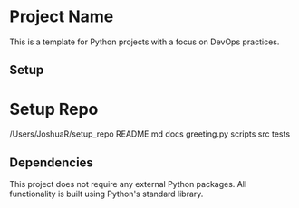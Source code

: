 # Project Name

This is a template for Python projects with a focus on DevOps practices.

## Setup

# Setup Repo
/Users/JoshuaR/setup_repo
README.md
docs
greeting.py
scripts
src
tests

## Dependencies

This project does not require any external Python packages. All functionality is built using Python's standard library.
